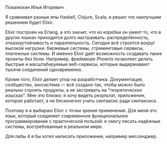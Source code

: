 Покалюхин Илья Игоревич

Я сравнивал разные япы Haskell, Clojure, Scala, и решил что наилучшим решением будет Elixir.

 Elixir построен на Erlang, а это значит, что из коробки он умеет то, что в других языках приходится долго настраивать: распределённость, отказоустойчивость и параллельность.
Сегодня всё строится вокруг высокой нагрузки: биржевые системы, стриминговые сервисы, платежные системы. И именно Elixir даёт возможность создавать такие проекты без боли. Например, фреймворк Phoenix позволяет делать быстрые и масштабируемые веб-сервисы, которые выдерживают тысячи соединений одновременно.

Кроме того, Elixir делает упор на разработчика. Документация, сообщество, экосистема — всё создано так, чтобы можно было реально строить продукты, а не застревать на "теоретических изысках". Мне это близко: я хочу видеть результат, приложение, которое работает, а не бесконечно учить синтаксис ради синтаксиса.

Поэтому я и выбираю Elixir с точки зрения применения. Для меня это язык, который соединяет современное функциональное программирование с практической пользой: я смогу писать надёжные системы, востребованные в реальном мире.

Для лабы 4 я бы хотел написать приложение, например мессенджер.
